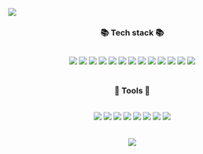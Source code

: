<!-- 헤더 -->
<img src="https://capsule-render.vercel.app/api?type=Slice&color=auto&height=300&section=header&text=Welcome%20&fontSize=70&rotate=+20&fontAlign=70&desc=descAlign=20" />


<br>
<h3 align="center">📚 Tech stack 📚</h3>
<br>
<div align="center">
<img src="https://img.shields.io/badge/Java-007396?style=flat&logo=Conda-Forge&logoColor=white" />
<img src="https://img.shields.io/badge/JavaScript-F7DF1E?style=for-the-badge&logo=JavaScript&logoColor=white" />
<img src="https://img.shields.io/badge/jQuery-0769AD?style=for-the-badge&logo=jquery&logoColor=white" />
<img src="https://img.shields.io/badge/html5-%23FF6666.svg?style=for-the-badge&logo=html5&logoColor=white"/>
<img src="https://img.shields.io/badge/css3-%23FFCC33.svg?style=for-the-badge&logo=css3&logoColor=white"/>
<img src="https://img.shields.io/badge/react-20232a.svg?style=for-the-badge&logo=react&logoColor=61DAFB" />
<img src="https://img.shields.io/badge/Andoid-3DDC84?style=flat-square&logo=android studio&logoColor=white">
<img src="https://img.shields.io/badge/python-3776AB?style=flat-square&logo=python&logoColor=white"> 
<img src="https://img.shields.io/badge/mysql-4479A1?style=for-the-badge&logo=mysql&logoColor=white"> 
<img src="https://img.shields.io/badge/SQLite-07405E?style=for-the-badge&logo=sqlite&logoColor=white" />
<img src="https://img.shields.io/badge/Oracle-F80000?style=for-the-badge&logo=oracle&logoColor=black" />
<img src="https://img.shields.io/badge/MariaDB-003545?style=for-the-badge&logo=mariadb&logoColor=white" />
<img src="https://img.shields.io/badge/Bootstrap-563D7C?style=for-the-badge&logo=bootstrap&logoColor=white" /></div>
<br>

 <h3 align="center">🔨 Tools 🔨 </h3>
 <br>
 <div align="center">
   <img src="https://img.shields.io/badge/Eclipse-2C2255?style=for-the-badge&logo=eclipse&logoColor=white" />
   <img src="https://img.shields.io/badge/Spring-6DB33F?style=for-the-badge&logo=spring&logoColor=white" />
   <img src="https://img.shields.io/badge/GitHub-100000?style=for-the-badge&logo=github&logoColor=white" />
   <img src="https://img.shields.io/badge/Sourcetree-0052CC?style=for-the-badge&logo=Sourcetree&logoColor=white" />
   <img src="https://img.shields.io/badge/ApacheTomcat-F8DC75?style=for-the-badge&logo=ApacheTomcat&logoColor=white" />
   <img src="https://img.shields.io/badge/Andoid Studio-3DDC84?style=flat-square&logo=android studio&logoColor=white">
   <img src="https://img.shields.io/badge/Visual%20Studio%20Code-0078d7.svg?style=for-the-badge&logo=visual-studio-code&logoColor=white"/>
   <img src="https://img.shields.io/badge/SVN-809CC9?style=flat&logo=Subversion&logoColor=white" />
 </div>
<br>
<div align=center>
	<br>
<img src="https://github-readme-stats.vercel.app/api/top-langs/?username=didaldud&layout=compact">
</div>
